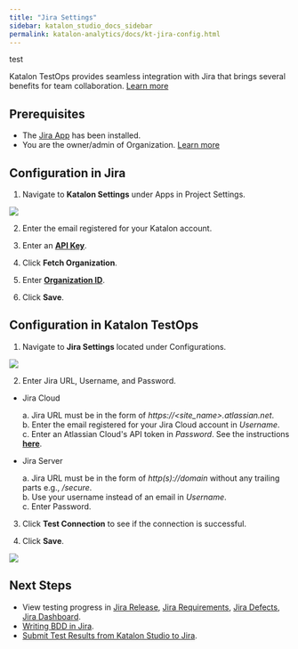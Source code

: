 ```yaml
---
title: "Jira Settings" 
sidebar: katalon_studio_docs_sidebar
permalink: katalon-analytics/docs/kt-jira-config.html 
---
```

test

Katalon TestOps provides seamless integration with Jira that brings several benefits for team collaboration. [Learn more](https://docs.katalon.com/katalon-analytics/docs/ka-integration-jira.html)

## Prerequisites

* The [Jira App](https://marketplace.atlassian.com/apps/1217501/katalon-bdd-test-automation-for-jira) has been installed.
* You are the owner/admin of Organization. [Learn more](https://docs.katalon.com/katalon-analytics/docs/kt_invite_user_org.html#strongorganization-level-roles-and-permissionsstrong)

## Configuration in Jira

1. Navigate to **Katalon Settings** under Apps in Project Settings.

![](https://raw.githubusercontent.com/katalon-studio/docs-images/master/katalon-analytics/docs/jira-ka-configure/1-jira-ka-config.jpg)

2. Enter the email registered for your Katalon account. 

3. Enter an **[API Key](https://docs.katalon.com/katalon-analytics/docs/ka-api-key.html)**.

4. Click **Fetch Organization**.

5. Enter **[Organization ID](https://docs.katalon.com/katalon-analytics/docs/getting-started.html)**.

6. Click **Save**.

## Configuration in Katalon TestOps

1. Navigate to **Jira Settings** located under Configurations.

![](https://raw.githubusercontent.com/katalon-studio/docs-images/master/katalon-analytics/docs/jira-ka-configure/2-jira-ka-config.png)

2. Enter Jira URL, Username, and Password.

* Jira Cloud

    a. Jira URL must be in the form of _https://<site_name>.atlassian.net_.\
    b. Enter the email registered for your Jira Cloud account in *Username*.\
    c. Enter an Atlassian Cloud's API token in *Password*. See the instructions **[here](https://confluence.atlassian.com/cloud/api-tokens-938839638.html)**.

* Jira Server

    a. Jira URL must be in the form of _http(s)://domain_ without any trailing parts e.g., _/secure_.\
    b. Use your username instead of an email in *Username*.\
    c. Enter Password.

3. Click **Test Connection** to see if the connection is successful.

4. Click **Save**.

![](https://github.com/katalon-studio/docs-images/blob/master/katalon-analytics/docs/jira-ka-configure/2-jira-ka-config.jpg)

## Next Steps

- View testing progress in [Jira Release](https://docs.katalon.com/katalon-analytics/docs/kt-jira-release.html), [Jira Requirements](https://docs.katalon.com/katalon-analytics/docs/ka-integration-jira.html), [Jira Defects](https://docs.katalon.com/katalon-analytics/docs/ka-defects.html), [Jira Dashboard](https://docs.katalon.com/katalon-analytics/docs/jira-gadgets.html).
- [Writing BDD in Jira](https://docs.katalon.com/katalon-analytics/docs/bdd-settings.html).
- [Submit Test Results from Katalon Studio to Jira](https://docs.katalon.com/katalon-studio/docs/jira-integration.html).
